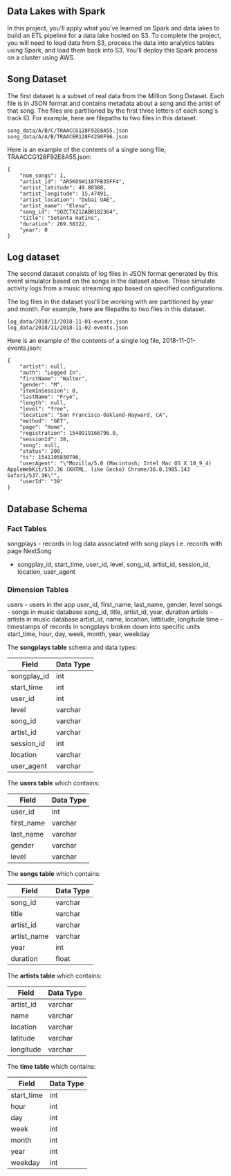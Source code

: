 ## Data Lakes with Spark

In this project, you'll apply what you've learned on Spark and data lakes to build an ETL pipeline for a data lake hosted on S3. To complete the project, you will need to load data from S3, process the data into analytics tables using Spark, and load them back into S3. You'll deploy this Spark process on a cluster using AWS.

## Song Dataset
The first dataset is a subset of real data from the Million Song Dataset.
Each file is in JSON format and contains metadata about a song and the artist of that song.
The files are partitioned by the first three letters of each song's track ID.
For example, here are filepaths to two files in this dataset.
```
song_data/A/B/C/TRAACCG128F92E8A55.json
song_data/A/A/B/TRAACER128F4290F96.json
```

Here is an example of the contents of a single song file, TRAACCG128F92E8A55.json:
```
{
    "num_songs": 1,
    "artist_id": "AR5KOSW1187FB35FF4",
    "artist_latitude": 49.80388,
    "artist_longitude": 15.47491,
    "artist_location": "Dubai UAE",
    "artist_name": "Elena",
    "song_id": "SOZCTXZ12AB0182364",
    "title": "Setanta matins",
    "duration": 269.58322,
    "year": 0
}
```

## Log dataset

The second dataset consists of log files in JSON format generated by this event simulator based on the songs in the dataset above. These simulate activity logs from a music streaming app based on specified configurations.

The log files in the dataset you'll be working with are partitioned by year and month. For example, here are filepaths to two files in this dataset.
```
log_data/2018/11/2018-11-01-events.json
log_data/2018/11/2018-11-02-events.json
```

Here is an example of the contents of a single log file, 2018-11-01-events.json:
```
{
	"artist": null,
	"auth": "Logged In",
	"firstName": "Walter",
	"gender": "M",
	"itemInSession": 0,
	"lastName": "Frye",
	"length": null,
	"level": "free",
	"location": "San Francisco-Oakland-Hayward, CA",
	"method": "GET",
	"page": "Home",
	"registration": 1540919166796.0,
	"sessionId": 38,
	"song": null,
	"status": 200,
	"ts": 1541105830796,
	"userAgent": "\"Mozilla/5.0 (Macintosh; Intel Mac OS X 10_9_4) AppleWebKit/537.36 (KHTML, like Gecko) Chrome/36.0.1985.143 Safari/537.36\"",
	"userId": "39"
}
```
## Database Schema

### Fact Tables
songplays - records in log data associated with song plays i.e. records with page NextSong
* songplay_id, start_time, user_id, level, song_id, artist_id, session_id, location, user_agent
### Dimension Tables
users - users in the app
user_id, first_name, last_name, gender, level
songs - songs in music database
song_id, title, artist_id, year, duration
artists - artists in music database
artist_id, name, location, lattitude, longitude
time - timestamps of records in songplays broken down into specific units
start_time, hour, day, week, month, year, weekday

 The **songplays table** schema and data types:

 | Field        | Data Type          |
 | ------------- | ------------- |
 | songplay_id      | int |
 | start_time      | int    |  
 | user_id | int  | 
 | level |  varchar |
 | song_id | varchar      |  
 | artist_id | varchar     |  
 | session_id | int  |
 | location | varchar      |
 | user_agent | varchar    |

 The **users table** which contains:

 | Field        | Data Type          |
 | ------------- | ------------- |
 | user_id      | int |
 | first_name      | varchar      |
 | last_name | varchar      |
 | gender | varchar      |
 | level | varchar |

The **songs table** which contains:

 | Field        | Data Type          |
 | ------------- | ------------- |  
 | song_id      | varchar |
 | title      | varchar      |
 | artist_id | varchar      |
 | artist_name | varchar      | 
 | year | int     |
 | duration | float     |

  The **artists table** which contains:

 | Field        | Data Type          |
 | ------------- | ------------- |  
 | artist_id      | varchar |
 | name      | varchar      |
 | location | varchar      |  
 | latitude | varchar      |
 | longitude | varchar   |

 
The **time table** which contains:

 | Field        | Data Type          |
 |-------------  | ------------- |
 | start_time      |int |
 | hour      | int     |
 | day | int      |
 | week | int     |
 | month | int      |
 | year | int     |  
 | weekday | int     |